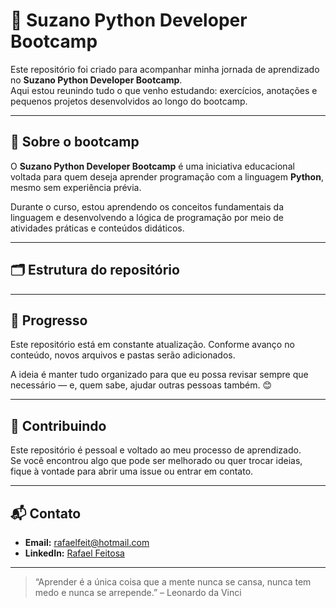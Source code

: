 # 🐍 Suzano Python Developer Bootcamp

Este repositório foi criado para acompanhar minha jornada de aprendizado no **Suzano Python Developer Bootcamp**.  
Aqui estou reunindo tudo o que venho estudando: exercícios, anotações e pequenos projetos desenvolvidos ao longo do bootcamp.

---

## 📘 Sobre o bootcamp

O **Suzano Python Developer Bootcamp** é uma iniciativa educacional voltada para quem deseja aprender programação com a linguagem **Python**, mesmo sem experiência prévia.  

Durante o curso, estou aprendendo os conceitos fundamentais da linguagem e desenvolvendo a lógica de programação por meio de atividades práticas e conteúdos didáticos.

---

## 🗂 Estrutura do repositório


---

## 🚀 Progresso

Este repositório está em constante atualização. Conforme avanço no conteúdo, novos arquivos e pastas serão adicionados.  

A ideia é manter tudo organizado para que eu possa revisar sempre que necessário — e, quem sabe, ajudar outras pessoas também. 😊

---

## 🤝 Contribuindo

Este repositório é pessoal e voltado ao meu processo de aprendizado.  
Se você encontrou algo que pode ser melhorado ou quer trocar ideias, fique à vontade para abrir uma issue ou entrar em contato.

---

## 📬 Contato

- **Email:** rafaelfeit@hotmail.com 
- **LinkedIn:** [Rafael Feitosa](https://https://www.linkedin.com/in/rafaelfeitosa-dev/)

---

> “Aprender é a única coisa que a mente nunca se cansa, nunca tem medo e nunca se arrepende.” – Leonardo da Vinci
